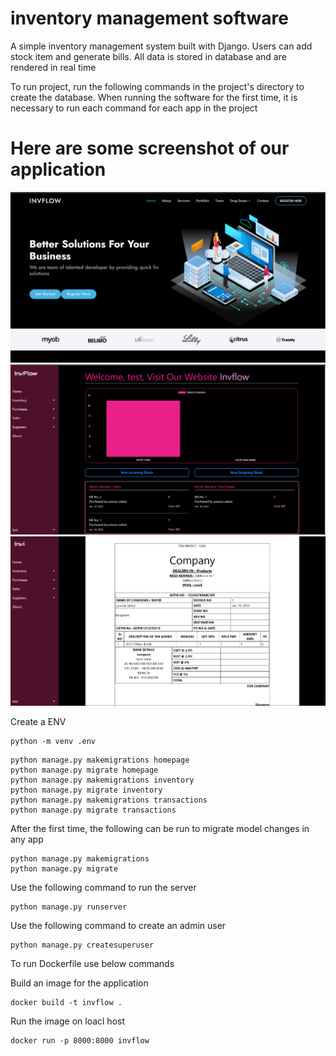 # inventory management software
A simple inventory management system built with Django.
Users can add stock item and generate bills. All data is stored in database and are rendered in real time

To run project, run the following commands in the project's directory to create the database. When running the software for the first time, it is necessary to run each command for each app in the project

# Here are some screenshot of our application

<img src="res/landing-page.png">
<img src="res/admin-panel.png">
<img src="res/billing-page.png">

Create a ENV 
```
python -m venv .env
```
```
python manage.py makemigrations homepage
python manage.py migrate homepage
python manage.py makemigrations inventory
python manage.py migrate inventory
python manage.py makemigrations transactions
python manage.py migrate transactions
```
After the first time, the following can be run to migrate model changes in any app
```
python manage.py makemigrations
python manage.py migrate
```
Use the following command to run the server
```
python manage.py runserver
```
Use the following command to create an admin user 
```
python manage.py createsuperuser
```

To run Dockerfile use below commands

Build an image for the application

```
docker build -t invflow .
```

Run the image on loacl host

```
docker run -p 8000:8000 invflow
```

